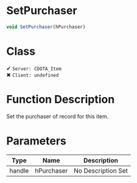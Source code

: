 # SetPurchaser
```js
void SetPurchaser(hPurchaser)
```
# Class
✔ `Server: CDOTA_Item`  
✖ `Client: undefined`  

# Function Description
Set the purchaser of record for this item.
# Parameters
Type|Name|Description
--|--|--
handle|hPurchaser|No Description Set
